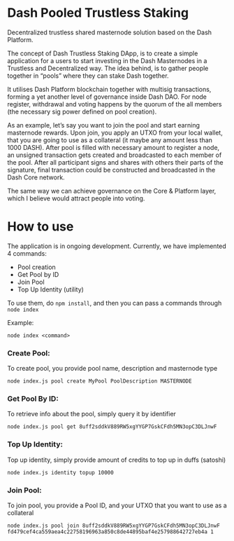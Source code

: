 # Dash Pooled Trustless Staking 

Decentralized trustless shared masternode solution based on the Dash Platform.

The concept of Dash Trustless Staking DApp, is to create a simple application
for a users to start investing in the Dash Masternodes in a Trustless and
Decentralized way. The idea behind, is to gather people together in “pools”
where they can stake Dash together.

It utilises Dash Platform blockchain together with multisig transactions, forming
a yet another level of governance inside Dash DAO. For node register, withdrawal
and voting happens by the quorum of the all members (the necessary sig power
defined on pool creation).

As an example, let’s say you want to join the pool and start earning masternode
rewards. Upon join, you apply an UTXO from your local wallet, that you are going
to use as a collateral (it maybe any amount less than 1000 DASH). After pool is
filled with necessary amount to register a node, an unsigned transaction gets
created and broadcasted to each member of the pool. After all participant signs
and shares with others their parts of the signature, final transaction could be
constructed and broadcasted in the Dash Core network.

The same way we can achieve governance on the Core & Platform layer, which
I believe would attract people into voting.


# How to use

The application is in ongoing development. Currently, we have implemented 4 commands:

* Pool creation
* Get Pool by ID
* Join Pool
* Top Up Identity (utility)

To use them, do `npm install`, and then you can pass a commands through `node index`

Example:
```
node index <command> 
```

### Create Pool:
To create pool, you provide pool name, description and masternode type

```
node index.js pool create MyPool PoolDescription MASTERNODE
```

### Get Pool By ID:
To retrieve info about the pool, simply query it by identifier

```
node index.js pool get 8uff2sddkV889RW5xgYYGP7GskCFdh5MN3opC3DLJnwF
```

### Top Up Identity:
Top up identity, simply provide amount of credits to top up in duffs (satoshi)
```
node index.js identity topup 10000
```

### Join Pool:
To join pool, you provide a Pool ID, and your UTXO that you want to use as a collateral
```
node index.js pool join 8uff2sddkV889RW5xgYYGP7GskCFdh5MN3opC3DLJnwF fd479cef4ca559aea4c22758196963a850c8de44895baf4e257988642727eb4a 1
```
